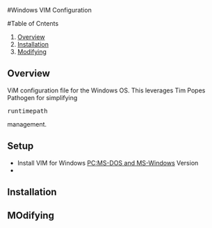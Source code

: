 #Windows VIM Configuration

#Table of Cntents
1. [Overview](#overview)
2. [Installation](#installation)
3. [Modifying](#modifying)

## Overview
ViM configuration file for the Windows OS.  This leverages Tim Popes Pathogen for simplifying <pre>runtimepath</pre> management.   

## Setup
* Install VIM for Windows [PC:MS-DOS and MS-Windows](http://www.vim.org/download.php) Version
* 

## Installation

## MOdifying
